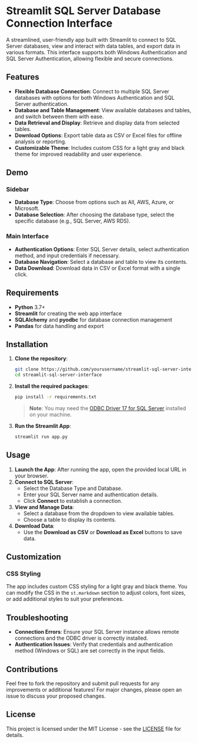 # Streamlit SQL Server Database Connection Interface

A streamlined, user-friendly app built with Streamlit to connect to SQL Server databases, view and interact with data tables, and export data in various formats. This interface supports both Windows Authentication and SQL Server Authentication, allowing flexible and secure connections.

## Features

- **Flexible Database Connection**: Connect to multiple SQL Server databases with options for both Windows Authentication and SQL Server authentication.
- **Database and Table Management**: View available databases and tables, and switch between them with ease.
- **Data Retrieval and Display**: Retrieve and display data from selected tables.
- **Download Options**: Export table data as CSV or Excel files for offline analysis or reporting.
- **Customizable Theme**: Includes custom CSS for a light gray and black theme for improved readability and user experience.

## Demo

### Sidebar
- **Database Type**: Choose from options such as All, AWS, Azure, or Microsoft.
- **Database Selection**: After choosing the database type, select the specific database (e.g., SQL Server, AWS RDS).
  
### Main Interface
- **Authentication Options**: Enter SQL Server details, select authentication method, and input credentials if necessary.
- **Database Navigation**: Select a database and table to view its contents.
- **Data Download**: Download data in CSV or Excel format with a single click.

## Requirements

- **Python** 3.7+
- **Streamlit** for creating the web app interface
- **SQLAlchemy** and **pyodbc** for database connection management
- **Pandas** for data handling and export

## Installation

1. **Clone the repository**:
   ```bash
   git clone https://github.com/yourusername/streamlit-sql-server-interface.git
   cd streamlit-sql-server-interface
   ```

2. **Install the required packages**:
   ```bash
   pip install -r requirements.txt
   ```

   > **Note**: You may need the [ODBC Driver 17 for SQL Server](https://docs.microsoft.com/en-us/sql/connect/odbc/download-odbc-driver-for-sql-server) installed on your machine.

3. **Run the Streamlit App**:
   ```bash
   streamlit run app.py
   ```

## Usage

1. **Launch the App**: After running the app, open the provided local URL in your browser.
2. **Connect to SQL Server**:
   - Select the Database Type and Database.
   - Enter your SQL Server name and authentication details.
   - Click **Connect** to establish a connection.
3. **View and Manage Data**:
   - Select a database from the dropdown to view available tables.
   - Choose a table to display its contents.
4. **Download Data**:
   - Use the **Download as CSV** or **Download as Excel** buttons to save data.

## Customization

### CSS Styling
The app includes custom CSS styling for a light gray and black theme. You can modify the CSS in the `st.markdown` section to adjust colors, font sizes, or add additional styles to suit your preferences.

## Troubleshooting

- **Connection Errors**: Ensure your SQL Server instance allows remote connections and the ODBC driver is correctly installed.
- **Authentication Issues**: Verify that credentials and authentication method (Windows or SQL) are set correctly in the input fields.

## Contributions

Feel free to fork the repository and submit pull requests for any improvements or additional features! For major changes, please open an issue to discuss your proposed changes.

## License

This project is licensed under the MIT License - see the [LICENSE](LICENSE) file for details.

 
